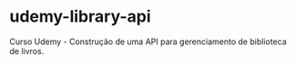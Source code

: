 # udemy-library-api

Curso Udemy - Construção de uma API para gerenciamento de biblioteca de livros.
